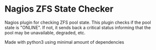 # Nagios ZFS State Checker
Nagios plugin for checking ZFS pool state.
This plugin checks if the pool state is "ONLINE". If not, it sends back a critical status informing that the pool may be unavailable, degraded, etc.

Made with python3 using minimal amount of dependencies
